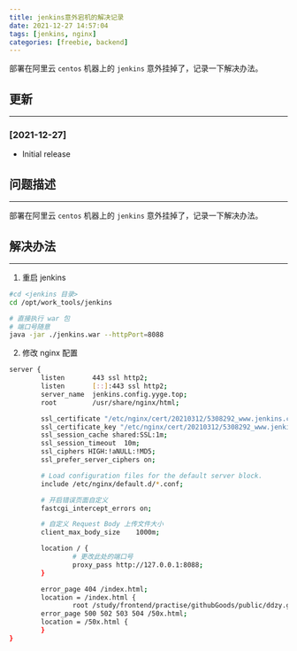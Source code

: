 ```yaml
---
title: jenkins意外宕机的解决记录
date: 2021-12-27 14:57:04
tags: [jenkins, nginx]
categories: [freebie, backend]
---
```


部署在阿里云 `centos` 机器上的 `jenkins` 意外挂掉了，记录一下解决办法。

<!-- more -->

## 更新

------

### [2021-12-27]

- Initial release

## 问题描述

------

部署在阿里云 `centos` 机器上的 `jenkins` 意外挂掉了，记录一下解决办法。

## 解决办法

------

1. 重启 jenkins

```bash
#cd <jenkins 目录>
cd /opt/work_tools/jenkins

# 直接执行 war 包
# 端口号随意
java -jar ./jenkins.war --httpPort=8088
```

2. 修改 nginx 配置

```bash
server {
        listen       443 ssl http2;
        listen       [::]:443 ssl http2;
        server_name  jenkins.config.yyge.top;
        root         /usr/share/nginx/html;

        ssl_certificate "/etc/nginx/cert/20210312/5308292_www.jenkins.config.yyge.top.pem";
        ssl_certificate_key "/etc/nginx/cert/20210312/5308292_www.jenkins.config.yyge.top.key";
        ssl_session_cache shared:SSL:1m;
        ssl_session_timeout  10m;
        ssl_ciphers HIGH:!aNULL:!MD5;
        ssl_prefer_server_ciphers on;

        # Load configuration files for the default server block.
        include /etc/nginx/default.d/*.conf;

        # 开启错误页面自定义
        fastcgi_intercept_errors on;

        # 自定义 Request Body 上传文件大小
        client_max_body_size    1000m;

        location / {
                # 更改此处的端口号
                proxy_pass http://127.0.0.1:8088;
        }

        error_page 404 /index.html;
        location = /index.html {
                root /study/frontend/practise/githubGoods/public/ddzy.github.io;          }
        error_page 500 502 503 504 /50x.html;
        location = /50x.html {
        }
}
```